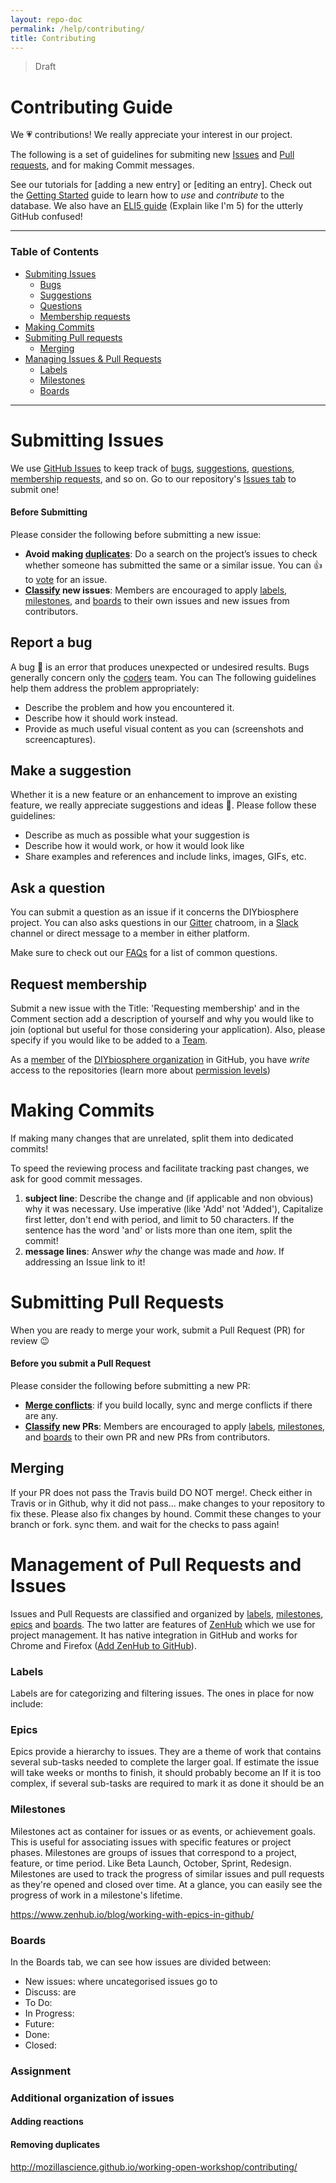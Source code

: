 ```yaml
---
layout: repo-doc
permalink: /help/contributing/
title: Contributing
---
```

> Draft

# Contributing Guide
We :heartpulse: contributions! We really appreciate your interest in our project.

The following is a set of guidelines for submiting new [Issues] and [Pull requests], and for making Commit messages.

See our tutorials for [adding a new entry] or [editing an entry].
Check out the [Getting Started] guide to learn how to _use_ and _contribute_ to the database. We also have an [ELI5 guide] (Explain like I'm 5) for the utterly GitHub confused!

---

### Table of Contents

- [Submiting Issues](#submitting-issues)
  - [Bugs](#report-a-bug)
  - [Suggestions](#make-a-suggestion)
  - [Questions](#ask-a-question)
  - [Membership requests](#requesting-membership)
- [Making Commits](#making-commits)
- [Submiting Pull requests](#subbmittin-Pull-Requests)
  - [Merging]()
- [Managing Issues & Pull Requests](#issue-management)
    - [Labels](#applying-labels)
    - [Milestones](#setting-milestones)
    - [Boards](#using-zenboards)


---

# Submitting Issues
We use [GitHub Issues] to keep track of [bugs](#report-a-bug), [suggestions](#make-a-suggestion), [questions](#ask-a-question), [membership requests](#apply-for-membership), and so on. Go to our repository's [Issues tab] to submit one!

#### Before Submitting
Please consider the following before submitting a new issue:

- **Avoid making [duplicates](#removing-duplicates)**: Do a search on the project’s issues to check whether someone has submitted the same or a similar issue. You can :+1: to [vote](#adding-reactions) for an issue.
- **[Classify](#issue-management) new issues**: Members are encouraged to apply [labels](#labels), [milestones](#milestones), and [boards](#boards) to their own issues and new issues from contributors.

## Report a bug
A bug :bug: is an error that produces unexpected or undesired results. Bugs generally concern only the [coders] team. You can  The following guidelines help them address the problem appropriately:

- Describe the problem and how you encountered it.
- Describe how it should work instead.
- Provide as much useful visual content as you can (screenshots and screencaptures).

## Make a suggestion
Whether it is a new feature or an enhancement to improve an existing feature, we really appreciate suggestions and ideas :gift_heart:. Please follow these guidelines:

- Describe as much as possible what your suggestion is
- Describe how it would work, or how it would look like
- Share examples and references and include links, images, GIFs, etc.

## Ask a question
You can submit a question as an issue if it concerns the DIYbiosphere project. You can also asks questions in our [Gitter] chatroom, in a [Slack] channel or direct message to a member in either platform.

Make sure to check out our [FAQs] for a list of common questions.

## Request membership
Submit a new issue with the Title: 'Requesting membership' and in the Comment section add a description of yourself and why you would like to join (optional but useful for those considering your application). Also, please specify if you would like to be added to a [Team].

As a [member] of the [DIYbiosphere organization] in GitHub, you have _write_ access to the repositories (learn more about [permission levels])

# Making Commits
If making many changes that are unrelated, split them into dedicated commits!

To speed the reviewing process and facilitate tracking past changes, we ask for good commit messages.

1. **subject line**: Describe the change and (if applicable and non obvious) why it was necessary. Use imperative (like 'Add' not 'Added'), Capitalize first letter, don't end with period, and limit to 50 characters. If the sentence has the word 'and' or lists more than one item, split the commit!
2. **message lines**: Answer _why_ the change was made and _how_. If addressing an Issue link to it!

# Submitting Pull Requests
When you are ready to merge your work, submit a Pull Request (PR) for review :wink:

#### Before you submit a Pull Request
Please consider the following before submitting a new PR:
- **[Merge conflicts]()**: if you build locally, sync and merge conflicts if there are any.
- **[Classify](#issue-management) new PRs**: Members are encouraged to apply [labels](#labels), [milestones](#milestones), and [boards](#boards) to their own PR and new PRs from contributors.


## Merging
If your PR does not pass the Travis build DO NOT merge!. Check either in Travis or in Github, why it did not pass... make changes to your repository to fix these. Please also fix changes by hound. Commit these changes to your branch or fork. sync them. and wait for the checks to pass again!

# Management of Pull Requests and Issues
Issues and Pull Requests are classified and organized by [labels](#labels), [milestones](#milestones), [epics](#epics) and [boards](#boards). The two latter are features of [ZenHub] which we use for project management. It has native integration in GitHub and works for Chrome and Firefox ([Add ZenHub to GitHub]).

### Labels
Labels are for categorizing and filtering issues. The ones in place for now include:

### Epics
Epics provide a hierarchy to issues. They are a theme of work that contains several sub-tasks needed to complete the larger goal.
If estimate the issue will take weeks or months to finish, it should probably become an
If it is too complex, if several sub-tasks are required to mark it as done it should be an


### Milestones
Milestones act as container for issues or as events, or achievement goals. This is useful for associating issues with specific features or project phases. Milestones are groups of issues that correspond to a project, feature, or time period. Like Beta Launch, October, Sprint, Redesign.
Milestones are used to track the progress of similar issues and pull requests as they're opened and closed over time. At a glance, you can easily see the progress of work in a milestone's lifetime.


https://www.zenhub.io/blog/working-with-epics-in-github/

### Boards
In the Boards tab, we can see how issues are divided between:
- New issues: where uncategorised issues go to
- Discuss: are
- To Do:
- In Progress:
- Future:
- Done:
- Closed:


### Assignment

### Additional organization of issues

#### Adding reactions

#### Removing duplicates













[Issues]: https://github.com/DIYbiosphere/sphere.dir/issues
[Pull Requests]: https://github.com/DIYbiosphere/sphere.dir/pulls
[Getting Started]: /help/getting-started
[Eli5 Guide]: /help/eli5-guide/
[Github issues]: https://guides.github.com/features/issues/
[Issues tab]: https://github.com/DIYbiosphere/sphere.dir/issues
[project’s issues]: https://github.com/DIYbiosphere/sphere.dir/issues
[coders]: https://github.com/orgs/DIYbiosphere/teams/coders
[Gitter]: https://gitter.im/DIYbiosphere/sphere.dir?utm_source=badge&utm_medium=badge&utm_campaign=pr-badge
[Slack]: https://diybiosphere.herokuapp.com/
[1]: #
[FAQs]: /help/faq/
[Team]: /about/organization/#Teams
[member]: /about/organization/#member
[DIYbiosphere organization]: /about/organization/
[permission levels]: /about/organization/#permission-levels
[ZenHub]: #
[Add ZenHub to GitHub]: #

[database]: #
[documentation]: #
[build]: #
[design]: #
[permission levels]: #
[sign up]: #
[submit an issue]: #
[commit changes]: #


http://mozillascience.github.io/working-open-workshop/contributing/
